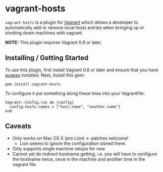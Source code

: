 # vagrant-hosts

`vagrant-hosts` is a plugin for [Vagrant](http://vagrantup.com) which allows a developer to automatically add or remove local hosts entries when bringing up or shutting down machines with vagrant.

**NOTE:** This plugin requires Vagrant 0.8 or later.

## Installing / Getting Started

To use this plugin, first install Vagrant 0.8 or later and ensure that you have [augeas](http://augeas.net/) installed. Next, install this gem:

    gem install vagrant-hosts

To configure it put something along these lines into your Vagrantfile:

    Vagrant::Config.run do |config|
      config.hosts.names = ["host.name", "another.name"]
    end

## Caveats

- Only works on Mac OS X (pre Lion) <- patches welcome!
  - Lion seems to ignore the configuration stored there.
- Only supports single machine setups for now
- Cannot yet do indirect hostname getting, i.e. you will have to configure the hostname twice, once in the machine and another time in the vagrant file.
